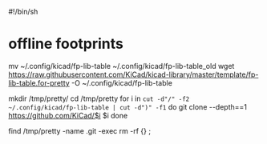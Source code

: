#!/bin/sh

# offline footprints

mv ~/.config/kicad/fp-lib-table ~/.config/kicad/fp-lib-table_old
wget  https://raw.githubusercontent.com/KiCad/kicad-library/master/template/fp-lib-table.for-pretty -O ~/.config/kicad/fp-lib-table

mkdir /tmp/pretty/
cd /tmp/pretty
for i in `cut -d"/" -f2 ~/.config/kicad/fp-lib-table | cut -d")" -f1`
do
   git clone --depth==1 https://github.com/KiCad/$i $i
done

find /tmp/pretty -name .git -exec rm -rf {} \;

